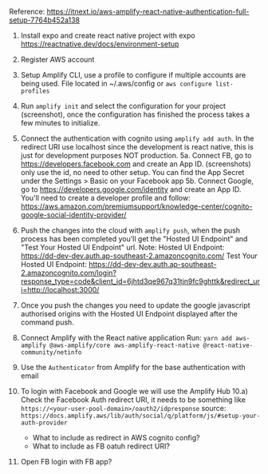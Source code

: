 Reference: https://itnext.io/aws-amplify-react-native-authentication-full-setup-7764b452a138

1. Install expo and create react native project with expo https://reactnative.dev/docs/environment-setup
2. Register AWS account
3. Setup Amplify CLI, use a profile to configure if multiple accounts are being used. File located in ~/.aws/config or `aws configure list-profiles`
4. Run `amplify init` and select the configuration for your project (screenshot), once the configuration has finished the process takes a few minutes to initialize.
5. Connect the authentication with cognito using `amplify add auth`. In the redirect URI use localhost since the development is react native, this is just for development purposes NOT production.
5a. Connect FB, go to https://developers.facebook.com and create an App ID. (screenshots) only use the id, no need to other setup. You can find the App Secret under the Settings > Basic on your Facebook app 
5b. Connect Google, go to https://developers.google.com/identity and create an App ID. You'll need to create a developer profile and follow: https://aws.amazon.com/premiumsupport/knowledge-center/cognito-google-social-identity-provider/
6. Push the changes into the cloud with `amplify push`, when the push process has been completed you'll get the "Hosted UI Endpoint" and "Test Your Hosted UI Endpoint" url.
Note: 
Hosted UI Endpoint: https://dd-dev-dev.auth.ap-southeast-2.amazoncognito.com/
Test Your Hosted UI Endpoint: https://dd-dev-dev.auth.ap-southeast-2.amazoncognito.com/login?response_type=code&client_id=6jhtd3qe967q31tjn9fc9ghttk&redirect_uri=http://localhost:3000/

7. Once you push the changes you need to update the google javascript authorised origins with the Hosted UI Endpoint displayed after the command push.

8. Connect Amplify with the React native application
Run: `yarn add aws-amplify @aws-amplify/core aws-amplify-react-native @react-native-community/netinfo`

9. Use the `Authenticator` from Amplify for the base authentication with email

10. To login with Facebook and Google we will use the Amplify Hub
10.a) Check the Facebook Auth redirect URI, it needs to be something like `https://<your-user-pool-domain>/oauth2/idpresponse`
    source: `https://docs.amplify.aws/lib/auth/social/q/platform/js/#setup-your-auth-provider`
    - What to include as redirect in AWS cognito config?
    - What to include as FB oatuh redirect URI?

11. Open FB login with FB app?

<!-- 9. Amplify configure in the application with `amplify configure` -->

